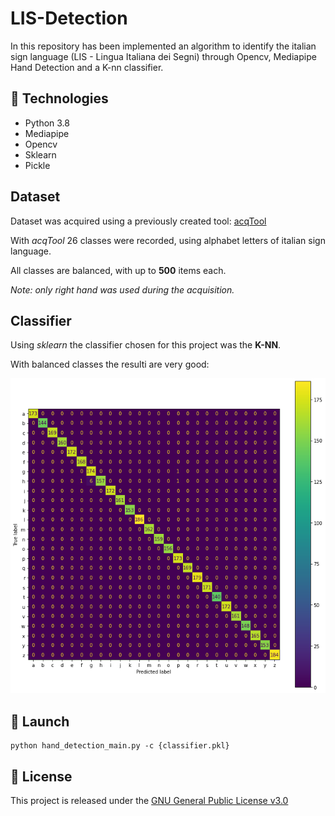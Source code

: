 # LIS-Detection
In this repository has been implemented an algorithm to identify the italian sign language (LIS - Lingua Italiana dei Segni) through Opencv, Mediapipe Hand Detection and a K-nn classifier.

## :hammer: Technologies

- Python 3.8
- Mediapipe
- Opencv
- Sklearn
- Pickle

## Dataset

Dataset was acquired using a previously created tool: [acqTool](https://github.com/xandrew94x/acqTool)

With _acqTool_ 26 classes were recorded, using alphabet letters of italian sign language. 

All classes are balanced, with up to **500** items each.

_Note: only right hand was used during the acquisition._

## Classifier

Using _sklearn_ the classifier chosen for this project was the **K-NN**.

With balanced classes the resulti are very good: 

![confusion_matrix_knn](readmeFiles/confusion_matrix_knn.png)

## :rocket: Launch

```
python hand_detection_main.py -c {classifier.pkl}
```

## :page_facing_up: License

This project is released under the [GNU General Public License v3.0](LICENSE)


